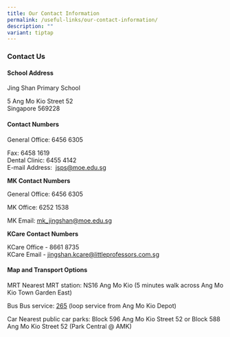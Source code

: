 ```yaml
---
title: Our Contact Information
permalink: /useful-links/our-contact-information/
description: ""
variant: tiptap
---
```

<h3>Contact Us</h3>
<h4>School Address&nbsp;</h4>
<p>Jing Shan Primary School&nbsp;</p>
<p>5 Ang Mo Kio Street 52&nbsp;
<br>Singapore 569228</p>
<h4>Contact Numbers</h4>
<p>General Office: 6456 6305&nbsp;&nbsp;&nbsp;</p>
<p>Fax: 6458 1619&nbsp;&nbsp;
<br>Dental Clinic: 6455 4142&nbsp;&nbsp;
<br>E-mail Address:&nbsp;&nbsp;<a href="mailto:jsps@moe.edu.sg" rel="noopener noreferrer nofollow" target="_blank">jsps@moe.edu.sg</a>
</p>
<p></p>
<p><strong>MK Contact Numbers</strong>
</p>
<p>General Office: 6456 6305&nbsp;&nbsp;</p>
<p>MK Office: 6252 1538</p>
<p>MK Email: <a href="mailto:mk_jingshan@moe.edu.sg" rel="noopener noreferrer nofollow" target="_blank"><u>mk_jingshan@moe.edu.sg</u></a>
</p>
<p></p>
<p><strong>KCare Contact Numbers</strong>
</p>
<p>KCare Office - 8661 8735
<br>KCare Email - <a href="mailto:mk_jingshan@moe.edu.sg" rel="noopener noreferrer nofollow" target="_blank"><u>jingshan.kcare@littleprofessors.com.sg</u></a>
</p>
<p></p>
<h4>Map and Transport Options</h4>
<p>MRT&nbsp;Nearest MRT station: NS16 Ang Mo Kio (5 minutes walk across Ang
Mo Kio Town Garden East)</p>
<p>Bus&nbsp;Bus service:&nbsp;<a href="http://www.transitlink.com.sg/eservice/eguide/service_route.php?service=265" rel="noopener noreferrer nofollow" target="_blank">265</a>&nbsp;(loop
service from Ang Mo Kio Depot)</p>
<p>Car&nbsp;Nearest public car parks: Block 596 Ang Mo Kio Street 52 or Block
588 Ang Mo Kio Street 52 (Park Central @ AMK)</p>